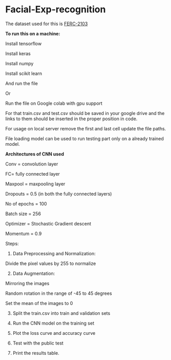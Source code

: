 # Facial-Exp-recognition
The dataset used for this is [FERC-2103](https://www.kaggle.com/c/challenges-in-representation-learning-facial-expression-recognition-challenge)
<br>
>
**To run this on a machine:**

Install tensorflow

Install keras

Install numpy

Install scikit learn

And run the file

Or

Run the file on Google colab with gpu support

For that train.csv and test.csv should be saved in your google drive and the links to them should be inserted in the proper position in code.

For usage on local server remove the first and last cell update the file paths.

File loading model can be used to run testing part only on a already trained model.

**Architectures of CNN used**

Conv = convolution layer

FC= fully connected layer

Maxpool = maxpooling layer

Dropouts = 0.5 (in both the fully connected layers)

No of epochs = 100

Batch size = 256

Optimizer = Stochastic Gradient descent

Momentum = 0.9

Steps:

1. Data Preprocessing and Normalization:

Divide the pixel values by 255 to normalize



2. Data Augmentation:

  Mirroring the images

  Random rotation in the range of -45 to 45 degrees

  Set the mean of the images to 0

3. Split the train.csv into train and validation sets

4. Run the CNN model on the training set

5. Plot the loss curve and accuracy curve

6. Test with the public test

7. Print the results table.
